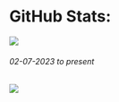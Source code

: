 # GitHub Stats:
![](https://github-readme-stats.vercel.app/api?username=rupam-seal&theme=dark&hide_border=false&include_all_commits=false&count_private=true)<br/>


###### 02-07-2023 to present
[![](https://visitcount.itsvg.in/api?id=rupam-seal&icon=8&color=0)](https://visitcount.itsvg.in)

<!-- Proudly created with GPRM ( https://gprm.itsvg.in ) -->

